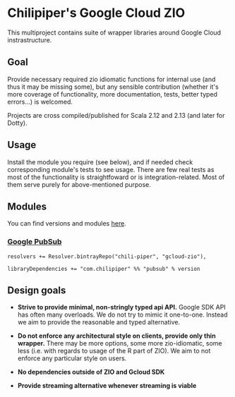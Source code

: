 # Chilipiper's Google Cloud ZIO

This multiproject contains suite of wrapper libraries around Google Cloud instrastructure.

## Goal
Provide necessary required zio idiomatic functions for internal use (and thus it may be missing some), but any sensible contribution (whether it's more coverage of functionality, more documentation, tests, better typed errors...) is welcomed.

Projects are cross compiled/published for Scala 2.12 and 2.13 (and later for Dotty).


## Usage
Install the module you require (see below), and if needed check corresponding module's tests to see usage.
There are few real tests as most of the functionality is straightfoward or is integration-related. Most of them serve purely
for above-mentioned purpose.

## Modules

You can find versions and modules [here](https://bintray.com/chili-piper/gcloud-zio).

### [Google PubSub](https://cloud.google.com/pubsub)

```
resolvers += Resolver.bintrayRepo("chili-piper", "gcloud-zio"),

libraryDependencies += "com.chilipiper" %% "pubsub" % version
```

## Design goals

- **Strive to provide minimal, non-stringly typed api API.**
 Google SDK API has often many overloads. We do not try to mimic it one-to-one. Instead we aim to provide the reasonable and typed alternative.
 
- **Do not enforce any architectural style on clients, provide only thin wrapper.**
 There may be more options, some more zio-idiomatic, some less (i.e. with regards to usage of the R part of ZIO). We aim to not enforce any particular style on users.

- **No dependencies outside of ZIO and Gcloud SDK** 
 
- **Provide streaming alternative whenever streaming is viable**

